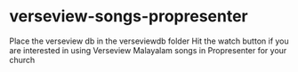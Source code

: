 # verseview-songs-propresenter

Place the verseview db in the verseviewdb folder
Hit the watch button if you are interested in using Verseview Malayalam songs in Propresenter for your church
